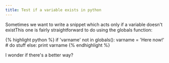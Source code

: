 ```yaml
---
title: Test if a variable exists in python
---
```


Sometimes we want to write a snippet which acts only if a variable doesn't existThis one is fairly straightforward to do using the globals function:

{% highlight python %}
	if 'varname' not in globals():
		varname = 'Here now!'
		# do stuff
	else:
		print varname
{% endhighlight %}

I wonder if there's a better way?
		

